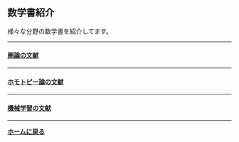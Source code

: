 <script type="text/x-mathjax-config">
MathJax.Hub.Config({
  tex2jax: {
    inlineMath: [['$','$'], ['\\(','\\)']],
    processEscapes: true
  },
  CommonHTML: { matchFontHeight: false },
  displayAlign: "left",
  displayIndent: "2em"
});
</script>
<script async src="https://cdnjs.cloudflare.com/ajax/libs/mathjax/2.7.0/MathJax.js?config=TeX-AMS_CHTML"></script>


## **数学書紹介**
様々な分野の数学書を紹介してます。



---
#### [圏論の文献](/posts/20190915)



---
#### [ホモトピー論の文献](/posts/20190731)



---
#### [機械学習の文献](/posts/20190506)


---

**[ホームに戻る](/index)**